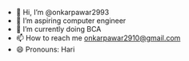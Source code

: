 - 👋 Hi, I’m @onkarpawar2993
- 👀 I’m aspiring computer engineer
- 🌱 I’m currently doing BCA 
- 📫 How to reach me onkarpawar2910@gmail.com
- 😄 Pronouns: Hari

<!---
onkarpawar2993/onkarpawar2993 is a ✨ special ✨ repository because its `README.md` (this file) appears on your GitHub profile.
You can click the Preview link to take a look at your changes.
--->
